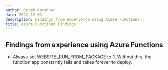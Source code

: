 ```yaml
---
author: Derek Kershner
date: 2022-12-03
description: Findings from experience using Azure Functions.
title: Azure Functions Findings
---
```


## Findings from experience using Azure Functions

-   Always set WEBSITE_RUN_FROM_PACKAGE to 1. Without this, the function app constantly fails and takes forever to deploy.
